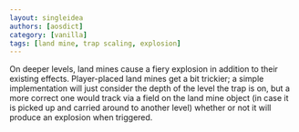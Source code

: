```yaml
---
layout: singleidea
authors: [aosdict]
category: [vanilla]
tags: [land mine, trap scaling, explosion]
---
```

On deeper levels, land mines cause a fiery explosion in addition to their
existing effects. Player-placed land mines get a bit trickier; a simple
implementation will just consider the depth of the level the trap is on, but
a more correct one would track via a field on the land mine object (in case it
is picked up and carried around to another level) whether or not it will produce
an explosion when triggered.
